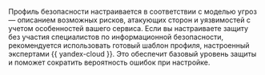Профиль безопасности настраивается в соответствии с моделью угроз — описанием возможных рисков, атакующих сторон и уязвимостей с учетом особенностей вашего сервиса. Если вы настраиваете защиту без участия специалистов по информационной безопасности, рекомендуется использовать готовый шаблон профиля, настроенный экспертами {{ yandex-cloud }}. Это обеспечит базовый уровень защиты и поможет сократить вероятность ошибок при настройке.